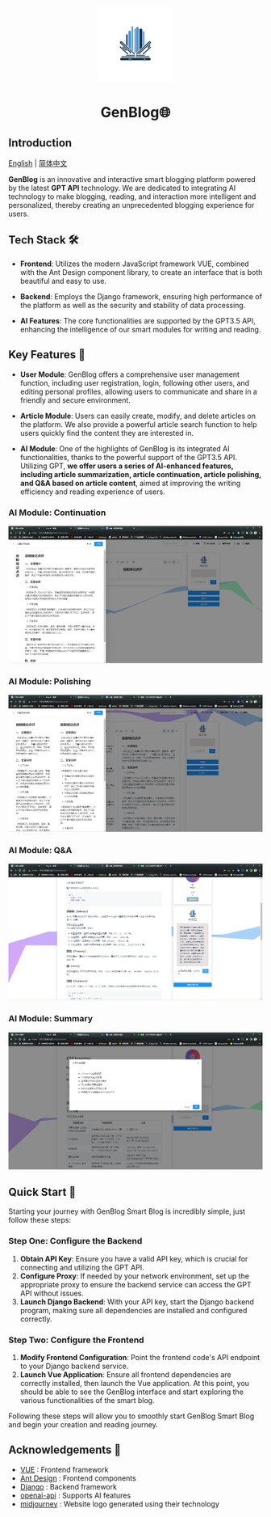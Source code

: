 <div align="center">
  <img src=".assets/logo.png" alt="GenBlog Logo" width="150"/>
  <h1 align="center">GenBlog🌐</h1>
</div>

## Introduction
[English](README.md) | [简体中文](README_zh.md)

**GenBlog** is an innovative and interactive smart blogging platform powered by the latest **GPT API** technology. We are dedicated to integrating AI technology to make blogging, reading, and interaction more intelligent and personalized, thereby creating an unprecedented blogging experience for users.

## Tech Stack 🛠️

- **Frontend**: Utilizes the modern JavaScript framework VUE, combined with the Ant Design component library, to create an interface that is both beautiful and easy to use.

- **Backend**: Employs the Django framework, ensuring high performance of the platform as well as the security and stability of data processing.

- **AI Features**: The core functionalities are supported by the GPT3.5 API, enhancing the intelligence of our smart modules for writing and reading.

## Key Features 🔑

- **User Module**: GenBlog offers a comprehensive user management function, including user registration, login, following other users, and editing personal profiles, allowing users to communicate and share in a friendly and secure environment.

- **Article Module**: Users can easily create, modify, and delete articles on the platform. We also provide a powerful article search function to help users quickly find the content they are interested in.

- **AI Module**: One of the highlights of GenBlog is its integrated AI functionalities, thanks to the powerful support of the GPT3.5 API. Utilizing GPT, **we offer users a series of AI-enhanced features, including article summarization, article continuation, article polishing, and Q&A based on article content**, aimed at improving the writing efficiency and reading experience of users.

### AI Module: Continuation
<p align="center">
<img src=".assets/continue.png" alt="continue" />
</p>

### AI Module: Polishing
<p align="center">
<img src=".assets/polish.png" alt="polish" />
</p>

### AI Module: Q&A
<p align="center">
<img src=".assets/qa.png" alt="qa" />
</p>

### AI Module: Summary
<p align="center">
<img src=".assets/summary.png" alt="summary" />
</p>

## Quick Start 🚀
Starting your journey with GenBlog Smart Blog is incredibly simple, just follow these steps:

### Step One: Configure the Backend

1. **Obtain API Key**: Ensure you have a valid API key, which is crucial for connecting and utilizing the GPT API.
2. **Configure Proxy**: If needed by your network environment, set up the appropriate proxy to ensure the backend service can access the GPT API without issues.
3. **Launch Django Backend**: With your API key, start the Django backend program, making sure all dependencies are installed and configured correctly.

### Step Two: Configure the Frontend

1. **Modify Frontend Configuration**: Point the frontend code's API endpoint to your Django backend service.
2. **Launch Vue Application**: Ensure all frontend dependencies are correctly installed, then launch the Vue application. At this point, you should be able to see the GenBlog interface and start exploring the various functionalities of the smart blog.

Following these steps will allow you to smoothly start GenBlog Smart Blog and begin your creation and reading journey.

## Acknowledgements 🙏
- [VUE](https://github.com/vuejs/vue) : Frontend framework
- [Ant Design](https://github.com/vueComponent/ant-design-vue) : Frontend components
- [Django](https://github.com/django/django) : Backend framework
- [openai-api](https://openai.com/blog/openai-api) : Supports AI features
- [midjourney](https://www.midjourney.com/) : Website logo generated using their technology
